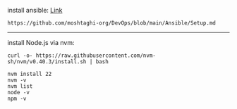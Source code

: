 
install ansible:
<a href="https://github.com/moshtaghi-org/DevOps/blob/main/Ansible/Setup.md">Link</a>
```
https://github.com/moshtaghi-org/DevOps/blob/main/Ansible/Setup.md
```
-------

install Node.js
via nvm:
```
curl -o- https://raw.githubusercontent.com/nvm-sh/nvm/v0.40.3/install.sh | bash
```
```
nvm install 22
nvm -v
nvm list
node -v
npm -v
```
